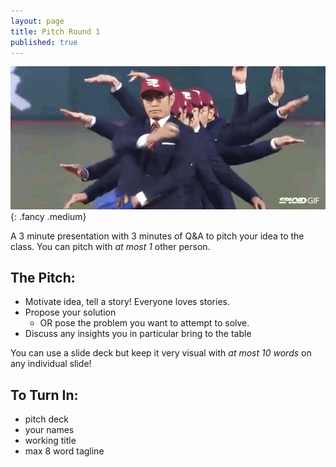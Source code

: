 ```yaml
---
layout: page
title: Pitch Round 1
published: true
---
```


![](img/pitch.gif){: .fancy .medium}

A 3 minute presentation with 3 minutes of Q&A to pitch your idea to the class. You can pitch with *at most 1* other person.

## The Pitch:

* Motivate idea, tell a story! Everyone loves stories.
* Propose your solution
  * OR pose the problem you want to attempt to solve.
* Discuss any insights you in particular bring to the table

You can use a slide deck but keep it very visual with *at most 10 words* on any individual slide!


## To Turn In:

* pitch deck
* your names
* working title
* max 8 word tagline
